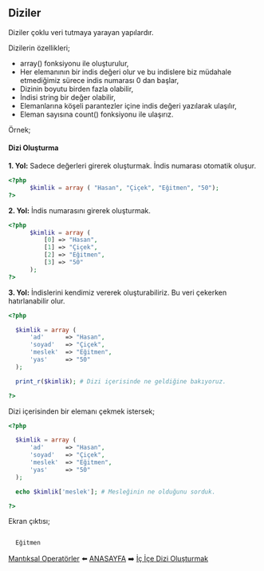## Diziler

Diziler çoklu veri tutmaya yarayan yapılardır.

Dizilerin özellikleri;
- array() fonksiyonu ile oluşturulur,
- Her elemanının bir indis değeri olur ve bu indislere biz müdahale etmediğimiz sürece indis numarası 0 dan başlar,
- Dizinin boyutu birden fazla olabilir,
- İndisi string bir değer olabilir,
- Elemanlarına köşeli parantezler içine indis değeri yazılarak ulaşılır,
- Eleman sayısına count() fonksiyonu ile ulaşırız.

Örnek;

#### Dizi Oluşturma

**1. Yol:** Sadece değerleri girerek oluşturmak. İndis numarası otomatik oluşur.

```php
<?php
      $kimlik = array ( "Hasan", "Çiçek", "Eğitmen", "50");
?>
```

**2. Yol:** İndis numarasını girerek oluşturmak.

```php
<?php
      $kimlik = array (
          [0] => "Hasan",
          [1] => "Çiçek",
          [2] => "Eğitmen",
          [3] => "50"
      );
?>
```

**3. Yol:** İndislerini kendimiz vererek oluşturabiliriz. Bu veri çekerken hatırlanabilir olur.

```php
<?php

  $kimlik = array (
      'ad'      => "Hasan",
      'soyad'   => "Çiçek",
      'meslek'  => "Eğitmen",
      'yas'     => "50"
  );

  print_r($kimlik); # Dizi içerisinde ne geldiğine bakıyoruz.

?>
```

Dizi içerisinden bir elemanı çekmek istersek;

```php
<?php

  $kimlik = array (
      'ad'      => "Hasan",
      'soyad'   => "Çiçek",
      'meslek'  => "Eğitmen",
      'yas'     => "50"
  );

  echo $kimlik['meslek']; # Mesleğinin ne olduğunu sorduk.

?>
```
Ekran çıktısı;

```sh

  Eğitmen

```


[Mantıksal Operatörler](https://github.com/yeniceri1453/Ubuntu-Php/blob/master/notlar/mantiksal.md) :arrow_left: [ANASAYFA](https://github.com/yeniceri1453/Ubuntu-Php) :arrow_right: [İç İçe Dizi Oluşturmak](https://github.com/yeniceri1453/Ubuntu-Php/blob/master/notlar/ic_ice_diziler.md)
